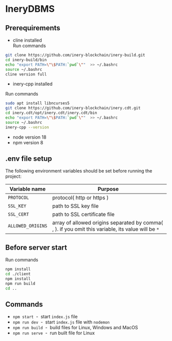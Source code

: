 # IneryDBMS

## Prerequirements

* cline installed  
Run commands

```sh
git clone https://github.com/inery-blockchain/inery-build.git
cd inery-build/bin
echo "export PATH=\"\$PATH:`pwd`\""  >> ~/.bashrc
source ~/.bashrc
cline version full
```

* inery-cpp installed

Run commands

```sh
sudo apt install libncurses5
git clone https://github.com/inery-blockchain/inery.cdt.git
cd inery.cdt/opt/inery.cdt/inery.cdt/bin
echo "export PATH=\"\$PATH:`pwd`\""  >> ~/.bashrc
source ~/.bashrc
inery-cpp --version
```

* node version 18
* npm version 8

## .env file setup

The following environment variables should be set before running the project:

| Variable name | Purpose |
| --- | --- |
| `PROTOCOL` | protocol( http or https ) |
| `SSL_KEY` | path to SSL key file |
| `SSL_CERT` | path to SSL certificate file |
| `ALLOWED_ORIGINS` | array of allowed origins separated by comma( , ). if you omit this variable, its value will be `*`|

## Before server start

Run commands

```sh
npm install
cd ./client
npm install
npm run build
cd ..
```

## Commands

* `npm start`&nbsp;&nbsp;-&nbsp;&nbsp;start `index.js` file
* `npm run dev`&nbsp;&nbsp;-&nbsp;&nbsp;start `index.js` file with `nodemon`
* `npm run build`&nbsp;&nbsp;-&nbsp;&nbsp;build files for Linux, Windows and MacOS
* `npm run serve`&nbsp;&nbsp;-&nbsp;&nbsp;run built file for Linux
